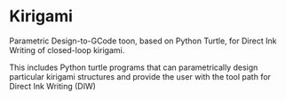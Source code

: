 # Kirigami
Parametric Design-to-GCode toon, based on Python Turtle, for Direct Ink Writing of closed-loop kirigami.

This includes Python turtle programs that can parametrically design particular kirigami structures and provide the user with the tool path for Direct Ink Writing (DIW)
